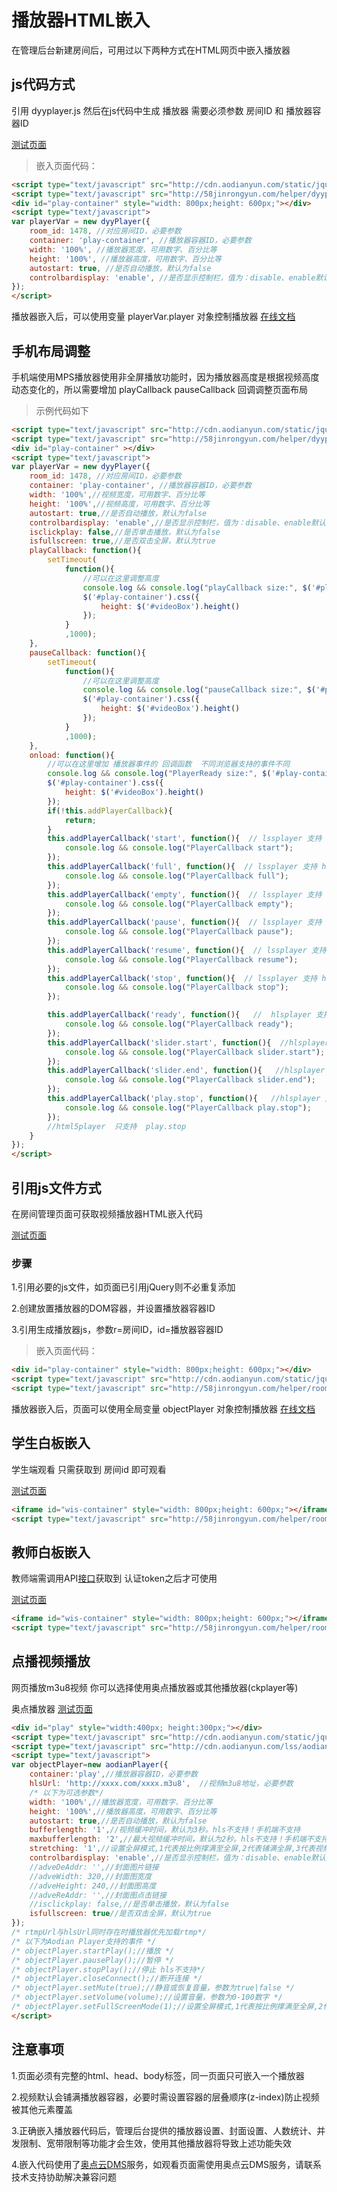 # 播放器HTML嵌入

在管理后台新建房间后，可用过以下两种方式在HTML网页中嵌入播放器

## js代码方式

引用 dyyplayer.js 然后在js代码中生成 播放器 需要必须参数 房间ID 和 播放器容器ID

[测试页面](http://58jinrongyun.com/helper/room1.php?room_id=1000)

> 嵌入页面代码：

```html
<script type="text/javascript" src="http://cdn.aodianyun.com/static/jquery/jquery-1.7.2.min.js"></script><!-- jquery地址也可使用您的地址 -->
<script type="text/javascript" src="http://58jinrongyun.com/helper/dyyplayer.js?v=1.02"></script>
<div id="play-container" style="width: 800px;height: 600px;"></div>
<script type="text/javascript">
var playerVar = new dyyPlayer({
    room_id: 1478, //对应房间ID，必要参数
    container: 'play-container', //播放器容器ID，必要参数
    width: '100%', //播放器宽度，可用数字、百分比等
    height: '100%', //播放器高度，可用数字、百分比等
    autostart: true, //是否自动播放，默认为false
    controlbardisplay: 'enable', //是否显示控制栏，值为：disable、enable默认为disable
});
</script>
```
播放器嵌入后，可以使用变量 playerVar.player 对象控制播放器
[在线文档](http://www.aodianyun.com/aodianyun_doc/254)

## 手机布局调整

手机端使用MPS播放器使用非全屏播放功能时，因为播放器高度是根据视频高度动态变化的，所以需要增加 playCallback pauseCallback 回调调整页面布局

> 示例代码如下


``` html
<script type="text/javascript" src="http://cdn.aodianyun.com/static/jquery/jquery-1.7.2.min.js"></script><!-- jquery地址也可使用您的地址 -->
<script type="text/javascript" src="http://58jinrongyun.com/helper/dyyplayer.js?v=1.02"></script>
<div id="play-container" ></div>
<script type="text/javascript">
var playerVar = new dyyPlayer({
    room_id: 1478, //对应房间ID，必要参数
    container: 'play-container', //播放器容器ID，必要参数
    width: '100%',//视频宽度，可用数字、百分比等
    height: '100%',//视频高度，可用数字、百分比等
    autostart: true,//是否自动播放，默认为false
    controlbardisplay: 'enable',//是否显示控制栏，值为：disable、enable默认为disable。
    isclickplay: false,//是否单击播放，默认为false
    isfullscreen: true,//是否双击全屏，默认为true
    playCallback: function(){
        setTimeout(
            function(){
                //可以在这里调整高度
                console.log && console.log("playCallback size:", $('#play-container').width(), $('#play-container').height());
                $('#play-container').css({
                    height: $('#videoBox').height()
                });
            }
            ,1000);
    },
    pauseCallback: function(){
        setTimeout(
            function(){
                //可以在这里调整高度
                console.log && console.log("pauseCallback size:", $('#play-container').width(), $('#play-container').height());
                $('#play-container').css({
                    height: $('#videoBox').height()
                });
            }
            ,1000);
    },
    onload: function(){
        //可以在这里增加 播放器事件的 回调函数  不同浏览器支持的事件不同
        console.log && console.log("PlayerReady size:", $('#play-container').width(), $('#play-container').height());
        $('#play-container').css({
            height: $('#videoBox').height()
        });
        if(!this.addPlayerCallback){
            return;
        }
        this.addPlayerCallback('start', function(){  // lssplayer 支持 hlsplayer 支持
            console.log && console.log("PlayerCallback start");
        });
        this.addPlayerCallback('full', function(){  // lssplayer 支持 hlsplayer 支持
            console.log && console.log("PlayerCallback full");
        });
        this.addPlayerCallback('empty', function(){  // lssplayer 支持 hlsplayer 支持
            console.log && console.log("PlayerCallback empty");
        });
        this.addPlayerCallback('pause', function(){  // lssplayer 支持 hlsplayer 支持
            console.log && console.log("PlayerCallback pause");
        });
        this.addPlayerCallback('resume', function(){  // lssplayer 支持 hlsplayer 支持
            console.log && console.log("PlayerCallback resume");
        });
        this.addPlayerCallback('stop', function(){  // lssplayer 支持 hlsplayer 支持
            console.log && console.log("PlayerCallback stop");
        });

        this.addPlayerCallback('ready', function(){   //  hlsplayer 支持
            console.log && console.log("PlayerCallback ready");
        });
        this.addPlayerCallback('slider.start', function(){  //hlsplayer 支持
            console.log && console.log("PlayerCallback slider.start");
        });
        this.addPlayerCallback('slider.end', function(){   //hlsplayer 支持
            console.log && console.log("PlayerCallback slider.end");
        });
        this.addPlayerCallback('play.stop', function(){   //hlsplayer 支持
            console.log && console.log("PlayerCallback play.stop");
        });
        //html5player  只支持  play.stop
    }
});
</script>
```

## 引用js文件方式

在房间管理页面可获取视频播放器HTML嵌入代码

[测试页面](http://58jinrongyun.com/helper/room2.php?room_id=1000)


### 步骤

1.引用必要的js文件，如页面已引用jQuery则不必重复添加

2.创建放置播放器的DOM容器，并设置播放器容器ID

3.引用生成播放器js，参数r=房间ID，id=播放器容器ID

> 嵌入页面代码：

```html
<div id="play-container" style="width: 800px;height: 600px;"></div>
<script type="text/javascript" src="http://cdn.aodianyun.com/static/jquery/jquery-1.7.2.min.js"></script><!-- jquery地址也可使用您的地址 -->
<script type="text/javascript" src="http://58jinrongyun.com/helper/room_player.js?r=1000&id=play-container"></script>
```

播放器嵌入后，页面可以使用全局变量 objectPlayer 对象控制播放器
[在线文档](http://www.aodianyun.com/aodianyun_doc/254)


## 学生白板嵌入

学生端观看 只需获取到 房间id 即可观看

[测试页面](http://58jinrongyun.com/helper/roomwis.php?room_id=1478)

```html
<iframe id="wis-container" style="width: 800px;height: 600px;"></iframe>
<script type="text/javascript" src="http://58jinrongyun.com/helper/room_wis.js?r=1478&id=wis-container"></script>
```

## 教师白板嵌入

教师端需调用API[接口](#生成房间token（getauthtoken）)获取到 认证token之后才可使用 

[测试页面](http://58jinrongyun.com/helper/roomwis.php?room_id=1478&token=a07dVZvHzZPe8GZEAePcC3loHl8Tn5cBXyPpy3qrcdyLqCFhBCbaBJXQdbox)

```html
<iframe id="wis-container" style="width: 800px;height: 600px;"></iframe>
<script type="text/javascript" src="http://58jinrongyun.com/helper/room_wis.js?r=1478&token=a07dVZvHzZPe8GZEAePcC3loHl8Tn5cBXyPpy3qrcdyLqCFhBCbaBJXQdbox&id=wis-container"></script>
```

## 点播视频播放

网页播放m3u8视频 你可以选择使用奥点播放器或其他播放器(ckplayer等)

奥点播放器 [测试页面](http://58jinrongyun.com/helper/demo_m3u8.html)

```html
<div id="play" style="width:400px; height:300px;"></div>
<script type="text/javascript" src="http://cdn.aodianyun.com/static/jquery/jquery-1.7.2.min.js"></script><!-- jquery地址也可使用您的地址 -->
<script type="text/javascript" src="http://cdn.aodianyun.com/lss/aodianplay/player.js"></script>
<script type="text/javascript">
var objectPlayer=new aodianPlayer({
    container:'play',//播放器容器ID，必要参数
    hlsUrl: 'http://xxxx.com/xxxx.m3u8',  //视频m3u8地址，必要参数
    /* 以下为可选参数*/
    width: '100%',//播放器宽度，可用数字、百分比等
    height: '100%',//播放器高度，可用数字、百分比等
    autostart: true,//是否自动播放，默认为false
    bufferlength: '1',//视频缓冲时间，默认为3秒。hls不支持！手机端不支持
    maxbufferlength: '2',//最大视频缓冲时间，默认为2秒。hls不支持！手机端不支持
    stretching: '1',//设置全屏模式,1代表按比例撑满至全屏,2代表铺满全屏,3代表视频原始大小,默认值为1。hls初始设置不支持，手机端不支持
    controlbardisplay: 'enable',//是否显示控制栏，值为：disable、enable默认为disable。
    //adveDeAddr: '',//封面图片链接
    //adveWidth: 320,//封面图宽度
    //adveHeight: 240,//封面图高度
    //adveReAddr: '',//封面图点击链接
    //isclickplay: false,//是否单击播放，默认为false
    isfullscreen: true//是否双击全屏，默认为true
});
/* rtmpUrl与hlsUrl同时存在时播放器优先加载rtmp*/
/* 以下为Aodian Player支持的事件 */
/* objectPlayer.startPlay();//播放 */
/* objectPlayer.pausePlay();//暂停 */
/* objectPlayer.stopPlay();//停止 hls不支持*/
/* objectPlayer.closeConnect();//断开连接 */
/* objectPlayer.setMute(true);//静音或恢复音量，参数为true|false */
/* objectPlayer.setVolume(volume);//设置音量，参数为0-100数字 */
/* objectPlayer.setFullScreenMode(1);//设置全屏模式,1代表按比例撑满至全屏,2代表铺满全屏,3代表视频原始大小,默认值为1。手机不支持 */
</script>
```

## 注意事项

1.页面必须有完整的html、head、body标签，同一页面只可嵌入一个播放器

2.视频默认会铺满播放器容器，必要时需设置容器的层叠顺序(z-index)防止视频被其他元素覆盖

3.正确嵌入播放器代码后，管理后台提供的播放器设置、封面设置、人数统计、并发限制、宽带限制等功能才会生效，使用其他播放器将导致上述功能失效

4.嵌入代码使用了[奥点云DMS](http://www.aodianyun.com/aodianyun_doc/23)服务，如观看页面需使用奥点云DMS服务，请联系技术支持协助解决兼容问题
